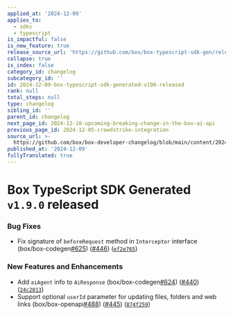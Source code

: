 ```yaml
---
applied_at: '2024-12-09'
applies_to:
  - sdks
  - typescript
is_impactful: false
is_new_feature: true
release_source_url: 'https://github.com/box/box-typescript-sdk-gen/releases/tag/v1.9.0'
collapse: true
is_index: false
category_id: changelog
subcategory_id: ''
id: 2024-12-09-box-typescript-sdk-generated-v190-released
rank: null
total_steps: null
type: changelog
sibling_id: ''
parent_id: changelog
next_page_id: 2024-12-10-upcoming-breaking-change-in-the-box-ai-api
previous_page_id: 2024-12-05-crowdstrike-integration
source_url: >-
  https://github.com/box/box-developer-changelog/blob/main/content/2024/12-09-box-typescript-sdk-generated-v190-released.md
published_at: '2024-12-09'
fullyTranslated: true
---
```

# Box TypeScript SDK Generated `v1.9.0` released

### Bug Fixes

* Fix signature of `beforeRequest` method in `Interceptor` interface (box/box-codegen[#625][1]) ([#446][2]) ([`ef2e765`][3])

### New Features and Enhancements

* Add `aiAgent` info to `AiResponse` (box/box-codegen[#624][4]) ([#440][5]) ([`24c2013`][6])
* Support optional `userId` parameter for updating files, folders and web links (box/box-openapi[#488][7]) ([#445][8]) ([`874f259`][9])

[1]: https://github.com/box/box-typescript-sdk-gen/issues/625

[2]: https://github.com/box/box-typescript-sdk-gen/issues/446

[3]: https://github.com/box/box-typescript-sdk-gen/commit/ef2e7658cab705906325e40d6c7c6e96e5703201

[4]: https://github.com/box/box-typescript-sdk-gen/issues/624

[5]: https://github.com/box/box-typescript-sdk-gen/issues/440

[6]: https://github.com/box/box-typescript-sdk-gen/commit/24c20131b8275d43ecb02f3c94ac8e6116de3ea9

[7]: https://github.com/box/box-typescript-sdk-gen/issues/488

[8]: https://github.com/box/box-typescript-sdk-gen/issues/445

[9]: https://github.com/box/box-typescript-sdk-gen/commit/874f259ce12e8440301ffb1b2b65a6765b87803f
